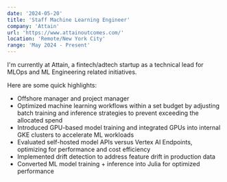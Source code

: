 ```yaml
---
date: '2024-05-20'
title: 'Staff Machine Learning Engineer'
company: 'Attain'
url: 'https://www.attainoutcomes.com/'
location: 'Remote/New York City'
range: 'May 2024 - Present'
---
```


I'm currently at Attain, a fintech/adtech startup as a technical lead for MLOps and ML Engineering related initiatives.

Here are some quick highlights:

- Offshore manager and project manager
- Optimized machine learning workflows within a set budget by adjusting batch training and inference strategies to prevent exceeding the allocated spend
- Introduced GPU-based model training and integrated GPUs into internal GKE clusters to accelerate ML workloads
- Evaluated self-hosted model APIs versus Vertex AI Endpoints, optimizing for performance and cost efficiency
- Implemented drift detection to address feature drift in production data
- Converted ML model training + inference into Julia for optimized performance
